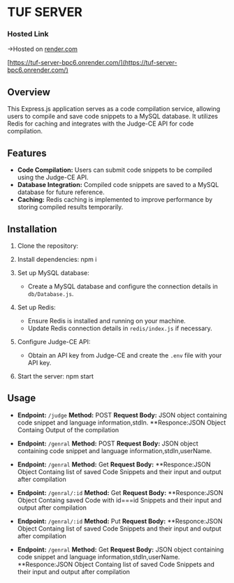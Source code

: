 # TUF SERVER

### Hosted Link
->Hosted on [render.com](https://render.com/)

[https://tuf-server-bpc6.onrender.com/](https://tuf-server-bpc6.onrender.com/)


## Overview

This Express.js application serves as a code compilation service, allowing users to compile and save code snippets to a MySQL database. It utilizes Redis for caching and integrates with the Judge-CE API for code compilation.

## Features

- **Code Compilation:** Users can submit code snippets to be compiled using the Judge-CE API.
- **Database Integration:** Compiled code snippets are saved to a MySQL database for future reference.
- **Caching:** Redis caching is implemented to improve performance by storing compiled results temporarily.


## Installation

1. Clone the repository:


2. Install dependencies:
npm i


3. Set up MySQL database:
   - Create a MySQL database and configure the connection details in `db/Database.js`.

4. Set up Redis:
   - Ensure Redis is installed and running on your machine.
   - Update Redis connection details in `redis/index.js` if necessary.

5. Configure Judge-CE API:
   - Obtain an API key from Judge-CE and create the `.env` file with your API key.

6. Start the server:
npm start



## Usage

- **Endpoint:** `/judge`
 **Method:** POST
 **Request Body:** JSON object containing code snippet and language information,stdIn.
 **Responce:JSON Object Containg Output of the compilation

-  **Endpoint:** `/genral`
 **Method:** POST
 **Request Body:** JSON object containing code snippet and language information,stdIn,userName.



- **Endpoint:** `/genral`
 **Method:** Get
 **Request Body:**
  **Responce:JSON Object Containg list of saved Code Snippets and their input and output after compilation

- **Endpoint:** `/genral/:id`
 **Method:** Get
 **Request Body:**
 **Responce:JSON Object Containg saved Code with id===id Snippets and their input and output after compilation



- **Endpoint:** `/genral/:id`
 **Method:** Put
 **Request Body:**
  **Responce:JSON Object Containg list of saved Code Snippets and their input and output after compilation


- **Endpoint:** `/genral`
 **Method:** Get
 **Request Body:** JSON object containing code snippet and language information,stdIn,userName.
  **Responce:JSON Object Containg list of saved Code Snippets and their input and output after compilation


